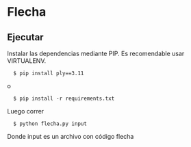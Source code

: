 # Flecha

## Ejecutar

Instalar las dependencias mediante PIP.
Es recomendable usar VIRTUALENV.

```
  $ pip install ply==3.11
```

o

```
  $ pip install -r requirements.txt
```

Luego correr

```
  $ python flecha.py input
```

Donde input es un archivo con código flecha
